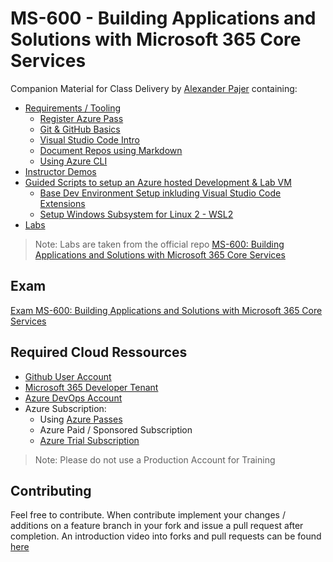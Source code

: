 # MS-600 - Building Applications and Solutions with Microsoft 365 Core Services

Companion Material for Class Delivery by [Alexander Pajer](https://www.integrations.at/kontakt.aspx) containing:

- [Requirements / Tooling](./Tooling)
  - [Register Azure Pass](./Tooling/05-AzurePass)
  - [Git & GitHub Basics](./Tooling/01-Github)
  - [Visual Studio Code Intro](./Tooling/02-VSCode)
  - [Document Repos using Markdown](./Tooling/03-Markdown)
  - [Using Azure CLI](./Tooling/04-CLI)
- [Instructor Demos](./Demos)
- [Guided Scripts to setup an Azure hosted Development & Lab VM](./Setup)
  - [Base Dev Environment Setup inkluding Visual Studio Code Extensions](./Setup/#basics)
  - [Setup Windows Subsystem for Linux 2 - WSL2](./Setup/#wsl)
- [Labs](./Labs)

> Note: Labs are taken from the official repo [MS-600: Building Applications and Solutions with Microsoft 365 Core Services](https://github.com/MicrosoftLearning/MS-600-Building-Applications-and-Solutions-with-Microsoft-365-Core-Services)

## Exam

[Exam MS-600: Building Applications and Solutions with Microsoft 365 Core Services](https://docs.microsoft.com/en-us/learn/certifications/exams/ms-600)

## Required Cloud Ressources

- [Github User Account](https://github.com/)
- [Microsoft 365 Developer Tenant](https://developer.microsoft.com/en-us/microsoft-365/dev-program)
- [Azure DevOps Account](https://dev.azure.com/)
- Azure Subscription:
  - Using [Azure Passes](https://www.microsoftazurepass.com/)
  - Azure Paid / Sponsored Subscription
  - [Azure Trial Subscription](https://azure.microsoft.com/en-us/free/)

> Note: Please do not use a Production Account for Training

## Contributing

Feel free to contribute. When contribute implement your changes / additions on a feature branch in your fork and issue a pull request after completion. An introduction video into forks and pull requests can be found [here](https://www.youtube.com/watch?v=nT8KGYVurIU)
